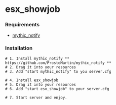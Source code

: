 # esx_showjob

### Requirements
- [mythic_notify](https://github.com/ProsteMartin/mythic_notify)

### Installation
```
# 1. Install mythic_notify ** https://github.com/ProsteMartin/mythic_notify **
# 2. Drag it into your resources
# 3. Add "start mythic_notify" to you server.cfg

# 4. Install esx_showjob
# 5. Drag it into your resources
# 6. Add "start esx_showjob" to your server.cfg

# 7. Start server and enjoy.
```
